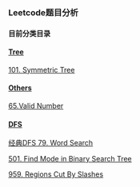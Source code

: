 ### Leetcode题目分析
#### 目前分类目录
#### [Tree](https://github.com/kellylu98/Leetcode/tree/main/Tree)
[101. Symmetric Tree](https://github.com/kellylu98/Leetcode/blob/main/Tree/101.%20Symmetric%20Tree/Readme.md)

#### [Others](https://github.com/kellylu98/Leetcode/tree/main/Others)
[65.Valid Number](https://github.com/kellylu98/Leetcode/blob/main/Others/65.%20Valid%20Number/Readme.md)

#### [DFS](https://github.com/kellylu98/Leetcode/tree/main/DFS)
[经典DFS 79. Word Search]()

[501. Find Mode in Binary Search Tree](https://github.com/kellylu98/Leetcode/blob/main/DFS/501.%20Find%20Mode%20in%20Binary%20Search%20Tree/Readme.md)

[959. Regions Cut By Slashes](https://github.com/kellylu98/Leetcode/blob/main/DFS/959.%20Regions%20Cut%20By%20Slashes/Readme.md)
